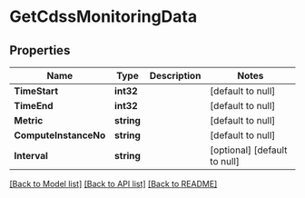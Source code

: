# GetCdssMonitoringData

## Properties
Name | Type | Description | Notes
------------ | ------------- | ------------- | -------------
**TimeStart** | **int32** |  | [default to null]
**TimeEnd** | **int32** |  | [default to null]
**Metric** | **string** |  | [default to null]
**ComputeInstanceNo** | **string** |  | [default to null]
**Interval** | **string** |  | [optional] [default to null]

[[Back to Model list]](../README.md#documentation-for-models) [[Back to API list]](../README.md#documentation-for-api-endpoints) [[Back to README]](../README.md)


